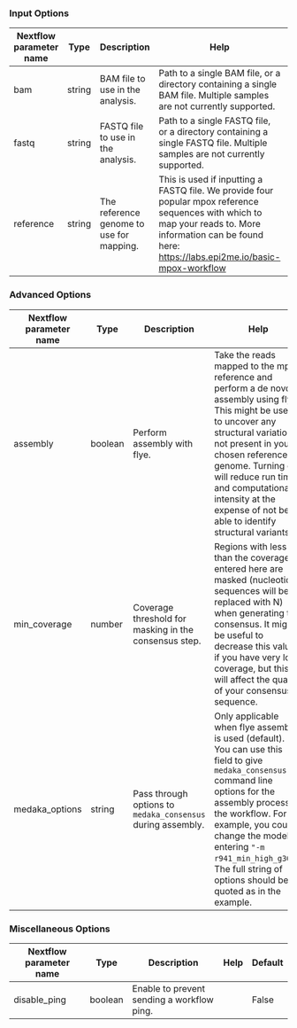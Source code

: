 ### Input Options

| Nextflow parameter name  | Type | Description | Help | Default |
|--------------------------|------|-------------|------|---------|
| bam | string | BAM file to use in the analysis. | Path to a single BAM file, or a directory containing a single BAM file. Multiple samples are not currently supported. |  |
| fastq | string | FASTQ file to use in the analysis. | Path to a single FASTQ file, or a directory containing a single FASTQ file. Multiple samples are not currently supported. |  |
| reference | string | The reference genome to use for mapping. | This is used if inputting a FASTQ file. We provide four popular mpox reference sequences with which to map your reads to. More information can be found here: https://labs.epi2me.io/basic-mpox-workflow | MT903344.1 |


### Advanced Options

| Nextflow parameter name  | Type | Description | Help | Default |
|--------------------------|------|-------------|------|---------|
| assembly | boolean | Perform assembly with flye. | Take the reads mapped to the mpx reference and perform a de novo assembly using flye. This might be useful to uncover any structural variation not present in your chosen reference genome. Turning off will reduce run times and computational intensity at the expense of not being able to identify structural variants. | True |
| min_coverage | number | Coverage threshold for masking in the consensus step. | Regions with less than the coverage entered here are masked (nucleotide sequences will be replaced with N) when generating the consensus. It might be useful to decrease this value if you have very low coverage, but this will affect the quality of your consensus sequence. | 20 |
| medaka_options | string | Pass through options to `medaka_consensus` during assembly. | Only applicable when flye assembly is used (default). You can use this field to give `medaka_consensus` command line options for the assembly process of the workflow. For example, you could change the model by entering `"-m r941_min_high_g303"`. The full string of options should be quoted as in the example. |  |


### Miscellaneous Options

| Nextflow parameter name  | Type | Description | Help | Default |
|--------------------------|------|-------------|------|---------|
| disable_ping | boolean | Enable to prevent sending a workflow ping. |  | False |


